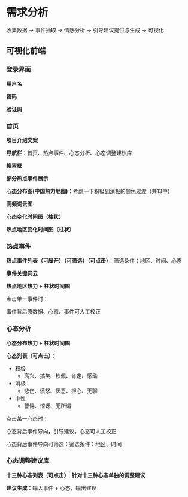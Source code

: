 # 需求分析

收集数据 -> 事件抽取 -> 情感分析 -> 引导建议提供与生成 -> 可视化



## 可视化前端

### 登录界面

**用户名**

**密码**

**验证码**







### 首页

**项目介绍文案**

**导航栏**：首页、热点事件、心态分析、心态调整建议库

**搜索框**

**部分热点事件展示**

**心态分布图(中国热力地图)**：考虑一下积极到消极的颜色过渡（共13中）

**高频词云图**

**心态变化时间图（柱状）**

**热点地区变化时间图（柱状）**







### 热点事件

**热点事件列表（可展开）（可筛选）（可点击）**：筛选条件：地区、时间、心态

**事件关键词云**

**热点地区热力 + 柱状时间图**

点击单一事件时：

事件背后原数据、心态、事件可人工校正







### 心态分析

**心态分布热力 + 柱状时间图**

**心态列表（可点击）：**

* 积极
  * 高兴、搞笑、钦佩、肯定、感动
* 消极
  * 悲伤、愤怒、厌恶、担心、无聊
* 中性
  * 警惕、惊讶、无所谓

点击某一心态时：

心态背后事件导向，引导建议，心态可人工校正

心态背后事件导向可筛选：筛选条件：地区、时间







### 心态调整建议库

**十三种心态列表（可点击）**：**针对十三种心态单独的调整建议**

**建议生成**：输入事件 + 心态，输出建议
